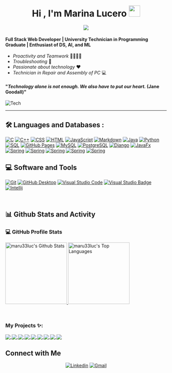 <h1 align="center">Hi , I'm Marina Lucero <img src="https://media.giphy.com/media/hvRJCLFzcasrR4ia7z/giphy.gif" width="35"></h1>
<p align="center">
  <a href="https://github.com/DenverCoder1/readme-typing-svg"><img src="https://readme-typing-svg.herokuapp.com?lines=University+Technician+in+Programming;Full+Stack+Web+Developer;DS%20|%20AI%20|%20ML%20Enthusiast;Always%20learning%20new%20things&center=true&width=500&height=50"></a>
</p>


#### Full Stack Web Developer | University Technician in Programming Graduate | Enthusiast of DS, AI, and ML

* _Proactivity and Teamwork_ 👨‍👩‍👧‍👦
* _Troubleshooting_ 🧐
* _Passionate about technology_ ❤️
* _Technician in Repair and Assembly of PC_ 💻

#### "_Technology alone is not enough. We also have to put our heart._ (Jane Goodall)"

![Tech](https://media.giphy.com/media/pOEbLRT4SwD35IELiQ/giphy.gif "Tech")




----------------------------------



## 🛠️ Languages and Databases :

<p>
    <a href="#"><img alt="C" src="https://img.shields.io/badge/C%20-%232370ED.svg?logo=c&logoColor=white"></a>
    <a href="#"><img alt="C++" src="https://img.shields.io/badge/C++%20-%2300599C.svg?logo=c%2B%2B&logoColor=white"></a>
    <a href="#"><img alt="CSS" src="https://img.shields.io/badge/CSS%20-%231572B6.svg?logo=css3&logoColor=white"></a>
    <a href="#"><img alt="HTML" src="https://img.shields.io/badge/HTML%20-%23E34F26.svg?logo=html5&logoColor=white"></a>
    <a href="#"><img alt="JavaScript" src="https://img.shields.io/badge/JavaScript%20-%23F7DF1E.svg?logo=javascript&logoColor=black"></a>
    <a href="#"><img alt="Markdown" src="https://img.shields.io/badge/Markdown-%23000000.svg?logo=markdown&logoColor=white"></a>
<a href="https://www.java.com/"><img alt="Java" src="https://custom-icon-badges.demolab.com/badge/Java-007396.svg?logo=java&logoColor=white"></a>
<a href="https://www.python.org/"><img alt="Python" src="https://img.shields.io/badge/Python-3776AB?logo=python&logoColor=fff&style=flat"></a>
<a href="#"><img alt="SQL" src="https://custom-icon-badges.demolab.com/badge/SQL-025E8C.svg?logo=database&logoColor=white"></a>
<a href="#"><img alt="GitHub Pages" src="https://img.shields.io/badge/GitHub%20Pages-327FC7.svg?logo=github&logoColor=white"></a>
<a href="#"><img alt="MySQL" src="https://img.shields.io/badge/MySQL-4479A1?logo=mysql&logoColor=fff&style=flat"></a>
<a href="#"><img alt="PostgreSQL" src ="https://img.shields.io/badge/PostgreSQL-4169E1?logo=postgresql&logoColor=fff&style=flat"></a>
<a href="#"><img alt="Django" src="https://img.shields.io/badge/Django-092E20.svg?logo=django&logoColor=white"></a>
<a href="#"><img alt="JavaFx" src="https://img.shields.io/badge/JavaFX-5382A1.svg?logo=java&logoColor=white"></a>
<a href="#"><img alt="Spring" src="https://img.shields.io/badge/Spring-6DB33F.svg?logo=spring&logoColor=white"></a>
<a href="#"><img alt="Spring" src="https://img.shields.io/badge/JavaScript%20-%23F7DF1E.svg?logo=javascript&logoColor=black"></a>
<a href="#"><img alt="Spring" src="https://img.shields.io/badge/Angular-%23DD0031.svg?logo=angular&logoColor=white"></a> 
<a href="#"><img alt="Spring" src="https://img.shields.io/badge/Node.js-43853D.svg?logo=node.js&logoColor=white"></a>   
<a href="#"><img alt="Spring" src="https://img.shields.io/badge/Express-000000.svg?logo=express&logoColor=white"></a>  
</p>

<h2>💻 Software and Tools</h2>

<p>


<a href="#"><img alt="Git" src="https://img.shields.io/badge/Git-F05033.svg?logo=git&logoColor=white"></a>
<a href="#"><img alt="GitHub Desktop" src="https://img.shields.io/badge/GitHub%20Desktop-8034A9.svg?logo=github&logoColor=white"></a>
<a href="#"><img alt="Visual Studio Code" src="https://img.shields.io/badge/Visual%20Studio%20Code-0078d7.svg?logo=visual-studio-code&logoColor=white"></a>
<a href="#"><img src="https://img.shields.io/badge/Visual%20Studio-5C2D91?logo=visualstudio&logoColor=fff&style=flat" alt="Visual Studio Badge"></a>
<a href="#"><img alt="Intellij" src="https://img.shields.io/badge/IntelliJ&nbsp;IDEA-000000.svg?logo=intellij-idea&logoColor=white"></a>

<br/>

<h2>📊 Github Stats and Activity</h2>


<h3>💻 GitHub Profile Stats</h3>

<p>
  <a href="#">
    <img alt="maru33luc's Github Stats" src="https://github-readme-stats-vibrantfix.vercel.app/api?username=maru33luc&locale=en&show_icons=true&include_all_commits=true&count_private=true&theme=dracula&hide_border=true&bg_color=000000EE&title_color=FF72FF&icon_color=F8D866" height="192px"/>
  </a>
  <a href="#">
    <img alt="maru33luc's Top Languages" src="https://github-readme-stats-vibrantfix.vercel.app/api/top-langs?username=maru33luc&langs_count=8&layout=compact&theme=dracula&hide_border=true&bg_color=000000EE&title_color=FF72FF&icon_color=F8D866&hide=Jupyter%20Notebook,Roff" height="192px"/>
  </a>
</p>


<!-- espacio -->
<br/>

### My Projects ✨:

<a href="https://github.com/maru33luc/FK-Back-MySQL">
  <img align="center" src="https://github-readme-stats.vercel.app/api/pin/?username=maru33luc&repo=FK-Back-MySQL&theme=tokyonight" />
</a>
<a href="https://github.com/maru33luc/FunkoStore">
  <img align="center" src="https://github-readme-stats.vercel.app/api/pin/?username=maru33luc&repo=FunkoStore&theme=tokyonight" />
</a>
<a href="https://github.com/maru33luc/NodeJS---FKStore-">
 <img align="center" src="https://github-readme-stats.vercel.app/api/pin/?username=maru33luc&repo=NodeJS---FKStore-&theme=tokyonight" />
</a>

<a href="https://github.com/maru33luc/Proyecto12Django">
  <img align="center" src="https://github-readme-stats.vercel.app/api/pin/?username=maru33luc&repo=Proyecto12Django&theme=tokyonight" />
</a>

<a href="https://github.com/maru33luc/TP-Final-Lab3">
 <img align="center" src="https://github-readme-stats.vercel.app/api/pin/?username=maru33luc&repo=TP-Final-Lab3&theme=tokyonight" />
</a>

<a href="https://github.com/maru33luc/Proyecto-Codo">
  <img align="center" src="https://github-readme-stats.vercel.app/api/pin/?username=maru33luc&repo=Proyecto-Codo&theme=tokyonight" />
</a>

<a href="https://github.com/maru33luc/Proyecto-Final-Lab-II">
 <img align="center" src="https://github-readme-stats.vercel.app/api/pin/?username=maru33luc&repo=Proyecto-Final-Lab-II&theme=tokyonight" />
</a>

<a href="https://github.com/maru33luc/Proyecto-Final-Lab-I">
 <img align="center" src="https://github-readme-stats.vercel.app/api/pin/?username=maru33luc&repo=Proyecto-Final-Lab-I&theme=tokyonight" />
</a>

<a href="https://github.com/maru33luc/Encriptador-Alura">
 <img align="center" src="https://github-readme-stats.vercel.app/api/pin/?username=maru33luc&repo=Encriptador-Alura&theme=tokyonight" />
</a>


## Connect with Me


<p align="center">
  <a href="https://www.linkedin.com/in/marina-lucero-022a4823b/"><img alt="Linkedin" title="Marina Lucero Linkedin" src="https://img.shields.io/badge/LinkedIn-0077B5?style=for-the-badge&logo=linkedin&logoColor=white"></a>
  <a href="mailto:maru33luc@gmail.com"><img alt="Gmail" title="Marina Lucero Gmail" src="https://img.shields.io/badge/Gmail-D14836?style=for-the-badge&logo=gmail&logoColor=white"></a>

</p>


<!--
**maru33luc/maru33luc** is a ✨ _special_ ✨ repository because its `README.md` (this file) appears on your GitHub profile.

Here are some ideas to get you started:

- 🔭 I’m currently working on ...
- 🌱 I’m currently learning ...
- 👯 I’m looking to collaborate on ...
- 🤔 I’m looking for help with ...
- 💬 Ask me about ...
- 📫 How to reach me: ...
- 😄 Pronouns: ...
- ⚡ Fun fact: ...
-->
